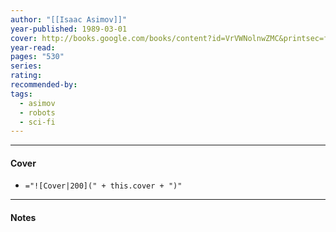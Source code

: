 ```yaml
---
author: "[[Isaac Asimov]]"
year-published: 1989-03-01
cover: http://books.google.com/books/content?id=VrVWNolnwZMC&printsec=frontcover&img=1&zoom=1&edge=curl&source=gbs_api
year-read: 
pages: "530"
series: 
rating: 
recommended-by: 
tags:
  - asimov
  - robots
  - sci-fi
---
```


---
#### Cover
- `="![Cover|200](" + this.cover + ")"`
---
#### Notes